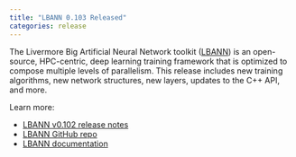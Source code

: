 ```yaml
---
title: "LBANN 0.103 Released"
categories: release
---
```


The Livermore Big Artificial Neural Network toolkit ([LBANN](https://github.com/LLNL/lbann)) is an open-source, HPC-centric, deep learning training framework that is optimized to compose multiple levels of parallelism. This release includes new training algorithms, new network structures, new layers, updates to the C++ API, and more.

Learn more:

- [LBANN v0.102 release notes](https://github.com/LLNL/lbann/releases/tag/v0.103)
- [LBANN GitHub repo](https://github.com/LLNL/lbann)
- [LBANN documentation](https://github.com/LLNL/lbann/tree/develop/docs)
